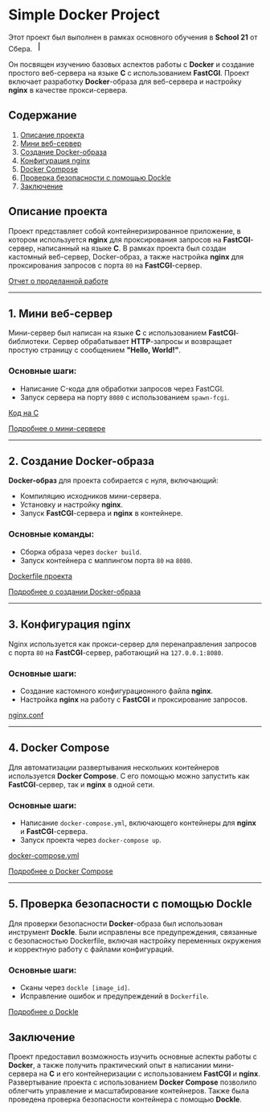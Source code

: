 # Simple Docker Project

Этот проект был выполнен в рамках основного обучения в **School 21** от Сбера. <img src="materials/images/heart_21_x10.gif" alt="drawing" width="20" height="20"/>

Он посвящен изучению базовых аспектов работы с **Docker** и создание простого веб-сервера на языке **C** с использованием **FastCGI**. Проект включает разработку **Docker**-образа для веб-сервера и настройку **nginx** в качестве прокси-сервера.

## Содержание

1. [Описание проекта](#1-описание-проекта)
2. [Мини веб-сервер](#2-мини-веб-сервер)
3. [Создание Docker-образа](#3-создание-docker-образа)
4. [Конфигурация nginx](#4-конфигурация-nginx)
5. [Docker Compose](#5-docker-compose)
6. [Проверка безопасности с помощью Dockle](#6-проверка-безопасности-с-помощью-dockle)
7. [Заключение](#7-заключение)

## Описание проекта

Проект представляет собой контейнеризированное приложение, в котором используется **nginx** для проксирования запросов на **FastCGI**-сервер, написанный на языке **C**. В рамках проекта был создан кастомный веб-сервер, Docker-образ, а также настройка **nginx** для проксирования запросов с порта `80` на **FastCGI**-сервер.

[Отчет о проделанной работе](src/Report_DO5)

---

## 1. Мини веб-сервер

Мини-сервер был написан на языке **C** с использованием **FastCGI**-библиотеки. Сервер обрабатывает **HTTP**-запросы и возвращает простую страницу с сообщением **"Hello, World!"**.

### Основные шаги:
- Написание C-кода для обработки запросов через FastCGI.
- Запуск сервера на порту `8080` с использованием `spawn-fcgi`.

[Код на C](src/server/mini_server.c)

[Подробнее о мини-сервере](src/Report_DO5#3-мини-веб-сервер)

---

## 2. Создание Docker-образа

**Docker-образ** для проекта собирается с нуля, включающий:
- Компиляцию исходников мини-сервера.
- Установку и настройку **nginx**.
- Запуск **FastCGI**-сервера и **nginx** в контейнере.

### Основные команды:
- Сборка образа через `docker build`.
- Запуск контейнера с маппингом порта `80` на `8080`.

[Dockerfile проекта](src/Dockerfile)

[Подробнее о создании Docker-образа](src/Report_DO5#4-свой-докер)

---

## 3. Конфигурация nginx

Nginx используется как прокси-сервер для перенаправления запросов с порта `80` на **FastCGI**-сервер, работающий на `127.0.0.1:8080`.

### Основные шаги:
- Создание кастомного конфигурационного файла **nginx**.
- Настройка **nginx** на работу с **FastCGI** и проксирование запросов.

[nginx.conf](src/nginx/nginx.conf)

---

## 4. Docker Compose

Для автоматизации развертывания нескольких контейнеров используется **Docker Compose**. С его помощью можно запустить как **FastCGI**-сервер, так и **nginx** в одной сети.

### Основные шаги:
- Написание `docker-compose.yml`, включающего контейнеры для **nginx** и **FastCGI**-сервера.
- Запуск проекта через `docker-compose up`.

[docker-compose.yml](src/docker-compose.yml)

[Подробнее о Docker Compose](src/Report_DO5#6-базовый-docker-compose)

---

## 5. Проверка безопасности с помощью Dockle

Для проверки безопасности **Docker**-образа был использован инструмент **Dockle**. Были исправлены все предупреждения, связанные с безопасностью Dockerfile, включая настройку переменных окружения и корректную работу с файлами конфигураций.

### Основные шаги:
- Сканы через `dockle [image_id]`.
- Исправление ошибок и предупреждений в `Dockerfile`.

[Подробнее о Dockle](src/Report_DO5#5-dockle)

## Заключение

Проект предоставил возможность изучить основные аспекты работы с **Docker**, а также получить практический опыт в написании мини-сервера на **C** и его контейнеризации с использованием **FastCGI** и **nginx**. Развертывание проекта с использованием **Docker Compose** позволило облегчить управление и масштабирование контейнеров. Также была проведена проверка безопасности контейнера с помощью **Dockle**.

